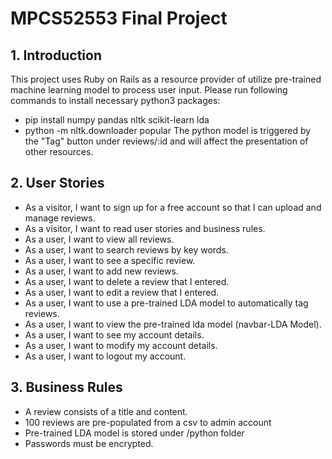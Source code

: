 # MPCS52553 Final Project

## 1. Introduction
This project uses Ruby on Rails as a resource provider of utilize pre-trained machine learning model to process user input. Please run following commands to install necessary python3 packages:
* pip install numpy pandas nltk scikit-learn lda
* python -m nltk.downloader popular
The python model is triggered by the "Tag" button under reviews/:id and will affect the presentation of other resources.

## 2. User Stories
* As a visitor, I want to sign up for a free account so that I can upload and manage reviews.
* As a visitor, I want to read user stories and business rules.
* As a user, I want to view all reviews.
* As a user, I want to search reviews by key words.
* As a user, I want to see a specific review.
* As a user, I want to add new reviews.
* As a user, I want to delete a review that I entered.
* As a user, I want to edit a review that I entered.
* As a user, I want to use a pre-trained LDA model to automatically tag reviews.
* As a user, I want to view the pre-trained lda model (navbar-LDA Model).
* As a user, I want to see my account details.
* As a user, I want to modify my account details.
* As a user, I want to logout my account.

## 3. Business Rules
* A review consists of a title and content.
* 100 reviews are pre-populated from a csv to admin account
* Pre-trained LDA model is stored under /python folder
* Passwords must be encrypted.
